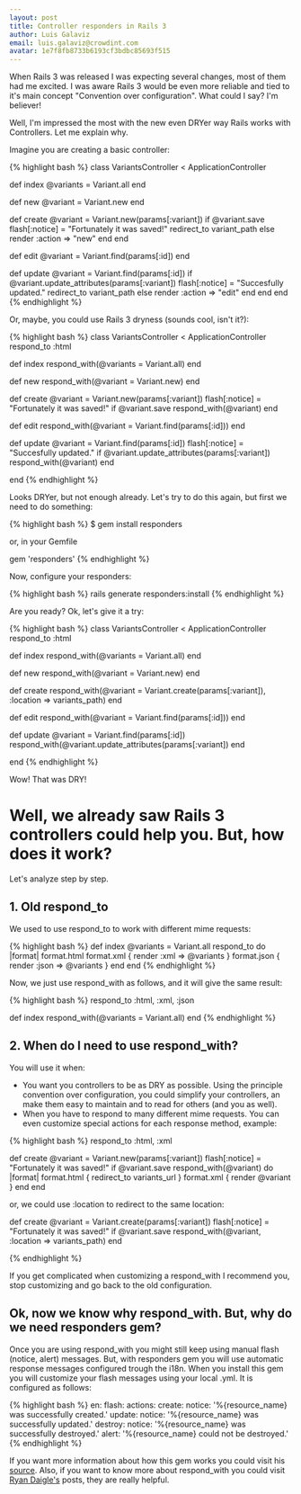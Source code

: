 ```yaml
---
layout: post
title: Controller responders in Rails 3
author: Luis Galaviz
email: luis.galaviz@crowdint.com
avatar: 1e7f8fb8733b6193cf3bdbc85693f515
---
```


When Rails 3 was released I was expecting several changes, most of them had me excited. I was aware Rails 3 would be even more reliable and tied to it's main concept "Convention over configuration". What could I say? I'm believer!

Well, I'm impressed the most with the new even DRYer way Rails works with Controllers. Let me explain why.

Imagine you are creating a basic controller:

{% highlight bash %}
class VariantsController < ApplicationController

  def index
    @variants = Variant.all
  end
  
  def new
    @variant = Variant.new
  end
  
  def create
    @variant = Variant.new(params[:variant])
    if @variant.save
      flash[:notice] = "Fortunately it was saved!"
      redirect_to variant_path
    else
      render :action => "new"
    end
  end

  def edit
    @variant = Variant.find(params[:id])
  end

  def update
    @variant = Variant.find(params[:id])
    if @variant.update_attributes(params[:variant])
      flash[:notice] = "Succesfully updated."
      redirect_to variant_path
    else
      render :action => "edit"
    end
  end
end
{% endhighlight %}

Or, maybe, you could use Rails 3 dryness (sounds cool, isn't it?):

{% highlight bash %}
class VariantsController < ApplicationController
  respond_to :html

  def index
    respond_with(@variants = Variant.all)
  end

  def new
    respond_with(@variant = Variant.new)
  end

  def create
    @variant = Variant.new(params[:variant])
    flash[:notice] = "Fortunately it was saved!" if @variant.save
    respond_with(@variant)
  end

  def edit
    respond_with(@variant = Variant.find(params[:id]))
  end

  def update
    @variant = Variant.find(params[:id])
    flash[:notice] = "Succesfully updated." if @variant.update_attributes(params[:variant])
    respond_with(@variant)
  end
  
end
{% endhighlight %}

Looks DRYer, but not enough already. Let's try to do this again, but first we need to do something:

{% highlight bash %}
$ gem install responders

or, in your Gemfile

gem 'responders'
{% endhighlight %}

Now, configure your responders:

{% highlight bash %}
rails generate responders:install
{% endhighlight %}

Are you ready? Ok, let's give it a try:

{% highlight bash %}
class VariantsController < ApplicationController
  respond_to :html

  def index
    respond_with(@variants = Variant.all)
  end

  def new
    respond_with(@variant = Variant.new)
  end

  def create
    respond_with(@variant = Variant.create(params[:variant]), :location => variants_path)
  end

  def edit
    respond_with(@variant = Variant.find(params[:id]))
  end

  def update
    @variant = Variant.find(params[:id])
    respond_with(@variant.update_attributes(params[:variant])
  end

end
{% endhighlight %}

Wow! That was DRY!

# Well, we already saw Rails 3 controllers could help you. But, how does it work?

Let's analyze step by step.

## 1. Old respond_to

We used to use respond_to to work with different mime requests:

{% highlight bash %}
def index
  @variants = Variant.all
  respond_to do |format|
    format.html
    format.xml { render :xml => @variants }
    format.json { render :json => @variants }
  end
end
{% endhighlight %}

Now, we just use respond_with as follows, and it will give the same result:

{% highlight bash %}
respond_to :html, :xml, :json

def index
  respond_with(@variants = Variant.all)
end
{% endhighlight %}


## 2. When do I need to use respond_with?

You will use it when:

* You want you controllers to be as DRY as possible. Using the principle convention over configuration, you could simplify your controllers, an make them easy to maintain and to read for others (and you as well).
* When you have to respond to many different mime requests. You can even customize special actions for each response method, example:

{% highlight bash %}
respond_to :html, :xml


def create
  @variant = Variant.new(params[:variant])
  flash[:notice] = "Fortunately it was saved!" if @variant.save
  respond_with(@variant) do |format|
    format.html { redirect_to variants_url }
    format.xml { render @variant }
  end
end

or, we could use :location to redirect to the same location:

def create
  @variant = Variant.create(params[:variant])
  flash[:notice] = "Fortunately it was saved!" if @variant.save
  respond_with(@variant, :location => variants_path)
end

{% endhighlight %}

If you get complicated when customizing a respond_with I recommend you, stop customizing and go back to the old configuration.

## Ok, now we know why respond_with. But, why do we need responders gem?

Once you are using respond_with you might still keep using manual flash (notice, alert) messages. But, with responders gem you will use automatic response messages configured trough the i18n. When you install this gem you will customize your flash messages using your local .yml. It is configured as follows:

{% highlight bash %}
en:
  flash:
    actions:
      create:
        notice: '%{resource_name} was successfully created.'
      update:
        notice: '%{resource_name} was successfully updated.'
      destroy:
        notice: '%{resource_name} was successfully destroyed.'
        alert: '%{resource_name} could not be destroyed.'
{% endhighlight %}

If you want more information about how this gem works you could visit his [source](http://github.com/plataformatec/responders). Also, if you want to know more about respond_with you could visit [Ryan Daigle's](http://ryandaigle.com/) posts, they are really helpful. 














